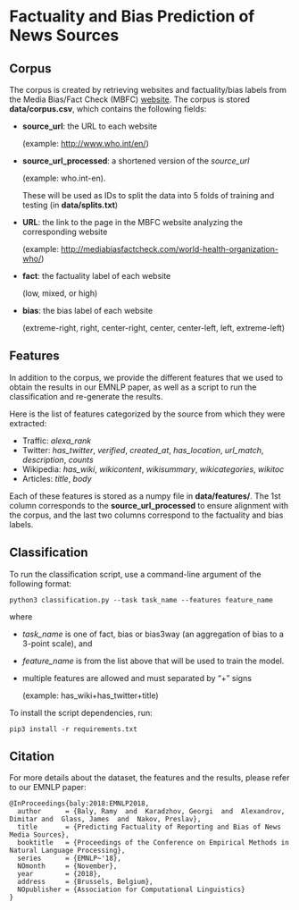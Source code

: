 # Factuality and Bias Prediction of News Sources

## Corpus

The corpus is created by retrieving websites and factuality/bias labels from the Media Bias/Fact Check (MBFC) [website](http://mediabiasfactcheck.com/). The corpus is stored **data/corpus.csv**, which contains the following fields:

- **source_url**: the URL to each website

  (example: <http://www.who.int/en/>)

- **source_url_processed**: a shortened version of the *source_url*

  (example: who.int-en).

  These will be used as IDs to split the data into 5 folds of training and testing (in **data/splits.txt**)

- **URL**: the link to the page in the MBFC website analyzing the corresponding website

  (example: <http://mediabiasfactcheck.com/world-health-organization-who/>)

- **fact**: the factuality label of each website

  (low, mixed, or high)

- **bias**: the bias label of each website

  (extreme-right, right, center-right, center, center-left, left, extreme-left)

## Features

In addition to the corpus, we provide the different features that we used to obtain the results in our EMNLP paper, as well as a script to run the classification and re-generate the results.

Here is the list of features categorized by the source from which they were extracted:

- Traffic: *alexa_rank*
- Twitter: *has_twitter*, *verified*, *created_at*, *has_location*, *url_match*, *description*, *counts*
- Wikipedia: *has_wiki*, *wikicontent*, *wikisummary*, *wikicategories*, *wikitoc*
- Articles: *title*, *body*

Each of these features is stored as a numpy file in **data/features/**. The 1st column corresponds to the **source_url_processed** to ensure alignment with the corpus, and the last two columns correspond to the factuality and bias labels.

## Classification

To run the classification script, use a command-line argument of the following format:

    python3 classification.py --task task_name --features feature_name

where

- *task_name* is one of fact, bias or bias3way (an aggregation of bias to a 3-point scale), and
- *feature_name* is from the list above that will be used to train the model.
- multiple features are allowed and must separated by “+” signs

  (example: has_wiki+has_twitter+title)

To install the script dependencies, run:

    pip3 install -r requirements.txt

## Citation

For more details about the dataset, the features and the results, please refer to our EMNLP paper:

    @InProceedings{baly:2018:EMNLP2018,
      author      = {Baly, Ramy  and  Karadzhov, Georgi  and  Alexandrov, Dimitar and  Glass, James  and  Nakov, Preslav},
      title       = {Predicting Factuality of Reporting and Bias of News Media Sources},
      booktitle   = {Proceedings of the Conference on Empirical Methods in Natural Language Processing},
      series      = {EMNLP~'18},
      NOmonth     = {November},
      year        = {2018},
      address     = {Brussels, Belgium},
      NOpublisher = {Association for Computational Linguistics}
    }
